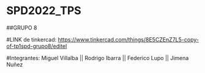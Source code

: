 
# SPD2022_TPS

##GRUPO 8

#LINK de tinkercad: 
https://www.tinkercad.com/things/8E5CZEnZ7L5-copy-of-tp1spd-grupo8/editel

#Integrantes: 
              Miguel Villalba || 
              Rodrigo Ibarra ||
              Federico Lupo ||
              Jimena Nuñez
